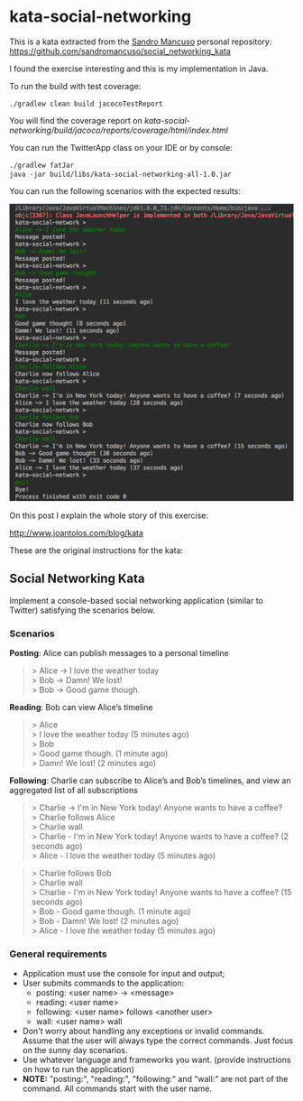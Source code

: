 # kata-social-networking

This is a kata extracted from the [Sandro Mancuso](https://twitter.com/sandromancuso) personal repository: https://github.com/sandromancuso/social_networking_kata

I found the exercise interesting and this is my implementation in Java. 

To run the build with test coverage:

    ./gradlew clean build jacocoTestReport
    
You will find the coverage report on _kata-social-networking/build/jacoco/reports/coverage/html/index.html_

You can run the TwitterApp class on your IDE or by console:

    ./gradlew fatJar
    java -jar build/libs/kata-social-networking-all-1.0.jar
    
You can run the following scenarios with the expected results:

![Acceptance Criteria Accomplished](acceptanceCriteriaAccomplished.png)

On this post I explain the whole story of this exercise:

http://www.joantolos.com/blog/kata

These are the original instructions for the kata:

Social Networking Kata
----------------------

Implement a console-based social networking application (similar to Twitter) satisfying the scenarios below.

### Scenarios

**Posting**: Alice can publish messages to a personal timeline

> \> Alice -> I love the weather today    
> \> Bob -> Damn! We lost!     
> \> Bob -> Good game though.    

**Reading**: Bob can view Alice’s timeline

> \> Alice    
> \> I love the weather today (5 minutes ago)    
> \> Bob    
> \> Good game though. (1 minute ago)     
> \> Damn! We lost! (2 minutes ago)    

**Following**: Charlie can subscribe to Alice’s and Bob’s timelines, and view an aggregated list of all subscriptions

> \> Charlie -> I'm in New York today! Anyone wants to have a coffee?     
> \> Charlie follows Alice    
> \> Charlie wall    
> \> Charlie - I'm in New York today! Anyone wants to have a coffee? (2 seconds ago)    
> \> Alice - I love the weather today (5 minutes ago)    

> \> Charlie follows Bob    
> \> Charlie wall    
> \> Charlie - I'm in New York today! Anyone wants to have a coffee? (15 seconds ago)     
> \> Bob - Good game though. (1 minute ago)     
> \> Bob - Damn! We lost! (2 minutes ago)     
> \> Alice - I love the weather today (5 minutes ago)    

### General requirements 

- Application must use the console for input and output; 
- User submits commands to the application: 
    - posting: \<user name> -> \<message> 
    - reading: \<user name> 
    - following: \<user name> follows \<another user> 
    - wall: \<user name> wall 
- Don't worry about handling any exceptions or invalid commands. Assume that the user will always type the correct commands. Just focus on the sunny day scenarios.
- Use whatever language and frameworks you want. (provide instructions on how to run the application)
- **NOTE:** "posting:", "reading:", "following:" and "wall:" are not part of the command. All commands start with the user name.
